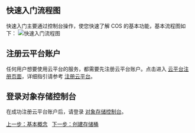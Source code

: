 ## 快速入门流程图
快速入门主要通过控制台操作，使您快速了解 COS 的基本功能，基本流程图如下：
![快速入门流程图](http://imgcache.tcecqpoc.fsphere.cn/image/mc.qcloudimg.com/static/img/520720197375cee1cc86ad0ebc38ffe2/image.png)
## 注册云平台账户
任何用户想要使用云平台的服务，都需要先注册云平台账户。点击进入 [云平台注册页面](/register)，详细指引请参考 [注册云平台](/document/product/378/9603)。
## 登录对象存储控制台
在成功注册云平台账户后，请登录 [对象存储控制台](http://console.tcecqpoc.fsphere.cn/cos4/index)。


[上一步：基本概念](/document/product/436/6225)  
[下一步：创建存储桶](/document/product/436/6232)
